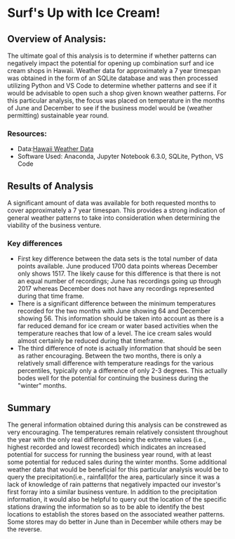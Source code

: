# Surf's Up with Ice Cream!

##  Overview of Analysis:
The ultimate goal of this analysis is to determine if whether patterns can negatively impact the potential for opening up combination surf and ice cream shops in Hawaii.  Weather data for approximately a 7 year timespan was obtained in the form of an SQLite database and was then processed utilizing Python and VS Code to determine whether patterns and see if it would be advisable to open such a shop given known weather patterns.  For this particular analysis, the focus was placed on temperature in the months of June and December to see if the business model would be (weather permitting) sustainable year round.

###  Resources:
*    Data:[Hawaii Weather Data](https://github.com/purvisjd/surfs_up/blob/main/hawaii.sqlite)
*    Software Used:  Anaconda, Jupyter Notebook 6.3.0, SQLite, Python, VS Code

##  Results of Analysis
A significant amount of data was available for both requested months to cover approximately a 7 year timespan.  This provides a strong indication of general weather patterns to take into consideration when determining the viability of the business venture.

###  Key differences
*  First key difference between the data sets is the total number of data points available.  June produced 1700 data points whereas December only shows 1517.  The likely cause for this difference is that there is not an equal number of recordings; June has recordings going up through 2017 whereas December does not have any recordings represented during that time frame.  
*  There is a significant difference between the minimum temperatures recorded for the two months with June showing 64 and December showing 56.  This information should be taken into account as there is a far reduced demand for ice cream or water based activities when the temperature reaches that low of a level.  The ice cream sales would almost certainly be reduced during that timeframe.
*  The third difference of note is actually information that should be seen as rather encouraging.  Between the two months, there is only a relatively small difference with temperature readings for the various percentiles, typically only a difference of only 2-3 degrees.  This actually bodes well for the potential for continuing the business during the "winter" months.

##  Summary
The general information obtained during this analysis can be constrewed as very encouraging.  The temperatures remain relatively consistent throughout the year with the only real differences being the extreme values (i.e., highest recorded and lowest recorded) which indicates an increased potential for success for running the business year round, with at least some potential for reduced sales during the winter months.  Some additional weather data that would be beneficial for this particular analysis would be to query the precipitation(i.e., rainfall)for the area, particularly since it was a lack of knowledge of rain patterns that negatively impacted our investor's first forray into a similar business venture.  In addition to the precipitation information, it would also be helpful to query out the location of the specific stations drawing the information so as to be able to identify the best locations to establish the stores based on the associated weather patterns.  Some stores may do better in June than in December while others may be the reverse. 
